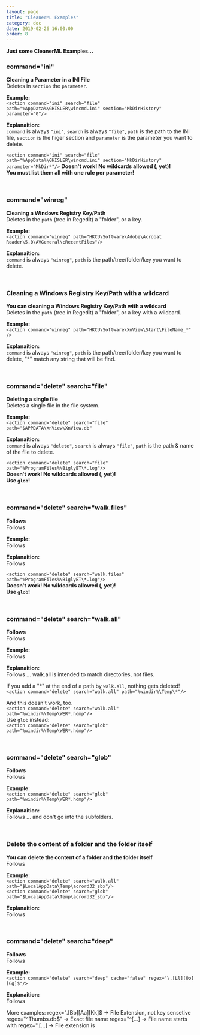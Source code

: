 ```yaml
---
layout: page
title: "CleanerML Examples"
category: doc
date: 2019-02-26 16:00:00
order: 8
---
```


**Just some CleanerML Examples...**

### command="ini"

**Cleaning a Parameter in a INI File**  
Deletes in `section` the `parameter`.

**Example:**  
```<action command="ini" search="file" path="%AppData%\GHISLER\wincmd.ini" section="MkDirHistory" parameter="0"/>```

**Explanaition:**  
`command` is always `"ini"`, `search` is always `"file"`, `path` is the path to the INI file, `section` is the higer section and `parameter` is the parameter you want to delete.  

```<action command="ini" search="file" path="%AppData%\GHISLER\wincmd.ini" section="MkDirHistory" parameter="MkDir*"/>```
**Doesn't work! No wildcards allowed (, yet)!**  
**You must list them all with one rule per parameter!**  

<br>

### command="winreg"

**Cleaning a Windows Registry Key/Path**  
Deletes in the `path` (tree in Regedit) a "folder", or a key.

**Example:**  
```<action command="winreg" path="HKCU\Software\Adobe\Acrobat Reader\5.0\AVGeneral\cRecentFiles"/>```

**Explanaition:**  
`command` is always `"winreg"`, `path` is the path/tree/folder/key you want to delete.

<br>

### Cleaning a Windows Registry Key/Path with a wildcard

**You can cleaning a Windows Registry Key/Path with a wildcard**  
Deletes in the `path` (tree in Regedit) a "folder", or a key with a wildcard.

**Example:**  
```<action command="winreg" path="HKCU\Software\XnView\Start\FileName_*" />```

**Explanaition:**  
`command` is always `"winreg"`, `path` is the path/tree/folder/key you want to delete, "*" match any string that will be find.

<br>

### command="delete" search="file"

**Deleting a single file**  
Deletes a single file in the file system.

**Example:**  
```<action command="delete" search="file" path="$APPDATA\XnView\XnView.db"```

**Explanaition:**  
`command` is always `"delete"`, `search` is always `"file"`, `path` is the path & name of the file to delete.

```<action command="delete" search="file" path="%ProgramFiles%\BiglyBT\*.log"/>```  
**Doesn't work! No wildcards allowed (, yet)!**  
**Use `glob`!**  


<br>

### command="delete" search="walk.files"

**Follows**  
Follows

**Example:**  
Follows

**Explanaition:**  
Follows

```<action command="delete" search="walk.files" path="%ProgramFiles%\BiglyBT\*.log"/>```  
**Doesn't work! No wildcards allowed (, yet)!**  
**Use `glob`!**  

<br>

### command="delete" search="walk.all"

**Follows**  
Follows

**Example:**  
Follows

**Explanaition:**  
Follows ... walk.all is intended to match directories, not files.

If you add a "*" at the end of a path by `walk.all`, nothing gets deleted!  
```<action command="delete" search="walk.all" path="%windir%\Temp\*"/>```

And this doesn't work, too.   
```<action command="delete" search="walk.all" path="%windir%\Temp\WER*.hdmp"/>```  
Use `glob` instead:  
```<action command="delete" search="glob" path="%windir%\Temp\WER*.hdmp"/>```

<br>

### command="delete" search="glob"

**Follows**  
Follows

**Example:**  
```<action command="delete" search="glob" path="%windir%\Temp\WER*.hdmp"/>```

**Explanaition:**  
Follows ... and don't go into the subfolders.

<br>

### Delete the content of a folder and the folder itself

**You can delete the content of a folder and the folder itself**  
Follows

**Example:**  
```<action command="delete" search="walk.all" path="$LocalAppData\Temp\acrord32_sbx"/>```  
```<action command="delete" search="glob" path="$LocalAppData\Temp\acrord32_sbx"/>```

**Explanaition:**  
Follows

<br>

### command="delete" search="deep"

**Follows**  
Follows

**Example:**  
```<action command="delete" search="deep" cache="false" regex="\.[Ll][Oo][Gg]$"/>```

**Explanaition:**  
Follows

More examples:
regex="\.[Bb][Aa][Kk]$ -> File Extension, not key sensetive
regex="^Thumbs\.db$" -> Exact file name
regex="^[...] -> File name starts with
regex="\.[...] -> File extension is

<br>

